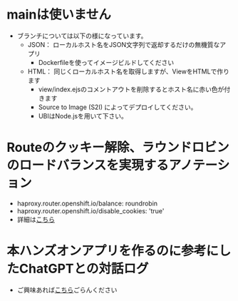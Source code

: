 # mainは使いません
- ブランチについては以下の様になっています。
    - JSON： ローカルホスト名をJSON文字列で返却するだけの無機質なアプリ
        - Dockerfileを使ってイメージビルドしてください
    - HTML： 同じくローカルホスト名を取得しますが、ViewをHTMLで作ります
        - view/index.ejsのコメントアウトを削除するとホスト名に赤い色が付きます
        - Source to Image (S2I) によってデプロイしてください。
        - UBIはNode.jsを用いて下さい。

# Routeのクッキー解除、ラウンドロビンのロードバランスを実現するアノテーション
- haproxy.router.openshift.io/balance: roundrobin
- haproxy.router.openshift.io/disable_cookies: 'true'
- 詳細は[こちら](https://access.redhat.com/documentation/ja-jp/openshift_container_platform/3.11/html/architecture/load-balancing)

# 本ハンズオンアプリを作るのに参考にしたChatGPTとの対話ログ
-   ご興味あれば[こちら](https://chat.openai.com/share/08830155-9c0b-49da-96b7-95e227e1554f)ごらんください